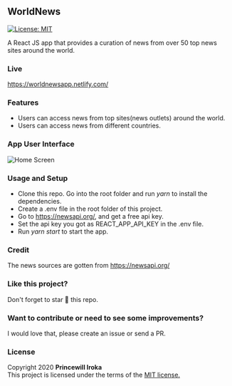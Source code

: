 ## WorldNews
[![License: MIT](https://img.shields.io/badge/License-MIT-yellow.svg)](https://opensource.org/licenses/MIT)

A React JS app that provides a curation of news from over 50 top news sites around the world. 

### Live
https://worldnewsapp.netlify.com/

### Features
- Users can access news from top sites(news outlets) around the world.
- Users can access news from different countries.

### App User Interface

![Home Screen](https://imgur.com/jwN8QXu.png)

### Usage and Setup
- Clone this repo. Go into the root folder and run *yarn* to install the dependencies.
- Create a .env file in the root folder of this project.
- Go to https://newsapi.org/, and get a free api key.
- Set the api key you got as REACT_APP_API_KEY in the .env file.
- Run *yarn start* to start the app.

### Credit
The news sources are gotten from https://newsapi.org/

### Like this project?
Don't forget to star :star2: this repo.

### Want to contribute or need to see some improvements?
I would love that, please create an issue or send a PR.

### License
Copyright 2020 **Princewill Iroka** \
This project is licensed under the terms of the [MIT license.](https://github.com/PrincewillIroka/World-News/blob/master/LICENSE)
